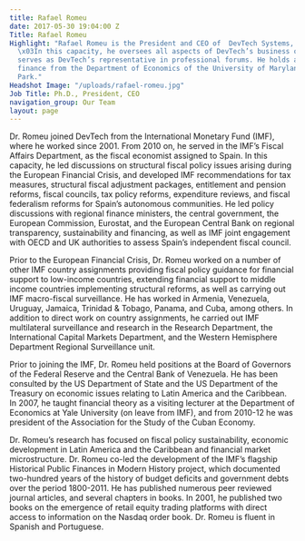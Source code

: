 ```yaml
---
title: Rafael Romeu
date: 2017-05-30 19:04:00 Z
Title: Rafael Romeu
Highlight: "Rafael Romeu is the President and CEO of  DevTech Systems, Inc., (DevTech).
  \x03In this capacity, he oversees all aspects of DevTech’s business operations and
  serves as DevTech’s representative in professional forums. He holds a Ph.D. in international
  finance from the Department of Economics of the University of Maryland, \x03College
  Park."
Headshot Image: "/uploads/rafael-romeu.jpg"
Job Title: Ph.D., President, CEO
navigation_group: Our Team
layout: page
---
```


Dr. Romeu joined DevTech from the International Monetary Fund (IMF), where he worked since 2001. From 2010 on, he served in the IMF’s Fiscal Affairs Department, as the fiscal economist assigned to Spain.   In this capacity, he led discussions on structural fiscal policy issues arising during the European Financial Crisis, and developed IMF recommendations for tax measures, structural fiscal adjustment packages, entitlement and pension reforms, fiscal councils, tax policy reforms, expenditure reviews, and fiscal federalism reforms for Spain’s autonomous communities. He led policy discussions with regional finance ministers, the central government, the European Commission, Eurostat, and the European Central Bank on regional transparency, sustainability and financing, as well as IMF joint engagement with OECD and UK authorities to assess Spain’s independent fiscal council.

Prior to the European Financial Crisis, Dr. Romeu worked on a number of other IMF country assignments providing fiscal policy guidance for financial support to low-income countries, extending financial support to middle income countries implementing structural reforms, as well as carrying out IMF macro-fiscal surveillance. He has worked in Armenia, Venezuela, Uruguay, Jamaica, Trinidad & Tobago, Panama, and Cuba, among others. In addition to direct work on country assignments, he carried out IMF multilateral surveillance and research in the Research Department, the International Capital Markets Department, and the Western Hemisphere Department Regional Surveillance unit.

Prior to joining the IMF, Dr. Romeu held positions at the Board of Governors of the Federal Reserve and the Central Bank of Venezuela. He has been consulted by the US Department of State and the US Department of the Treasury on economic issues relating to Latin America and the Caribbean. In 2007, he taught financial theory as a visiting lecturer at the Department of Economics at Yale University (on leave from IMF), and from 2010-12 he was president of the Association for the Study of the Cuban Economy.

Dr. Romeu’s research has focused on fiscal policy sustainability, economic development in Latin America and the Caribbean and financial market microstructure. Dr. Romeu co-led the development of the IMF’s flagship Historical Public Finances in Modern History project, which documented two-hundred years of the history of budget deficits and government debts over the period 1800-2011. He has published numerous peer reviewed journal articles, and several chapters in books. In 2001, he published two books on the emergence of retail equity trading platforms with direct access to information on the Nasdaq order book. Dr. Romeu is fluent in Spanish and Portuguese.